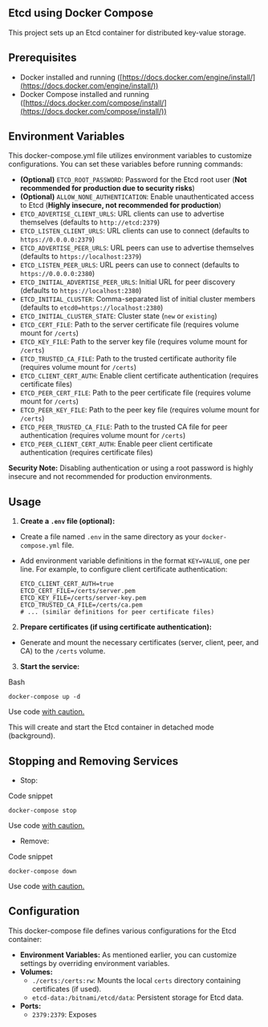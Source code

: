 ## Etcd using Docker Compose

This project sets up an Etcd container for distributed key-value storage.

## Prerequisites

*   Docker installed and running ([https://docs.docker.com/engine/install/](https://docs.docker.com/engine/install/))
*   Docker Compose installed and running ([https://docs.docker.com/compose/install/](https://docs.docker.com/compose/install/))

## Environment Variables

This docker-compose.yml file utilizes environment variables to customize configurations. You can set these variables before running commands:

*   **(Optional)** `ETCD_ROOT_PASSWORD`: Password for the Etcd root user (**Not recommended for production due to security risks**)
*   **(Optional)** `ALLOW_NONE_AUTHENTICATION`: Enable unauthenticated access to Etcd (**Highly insecure, not recommended for production**)
*   `ETCD_ADVERTISE_CLIENT_URLS`: URL clients can use to advertise themselves (defaults to `http://etcd:2379`)
*   `ETCD_LISTEN_CLIENT_URLS`: URL clients can use to connect (defaults to `https://0.0.0.0:2379`)
*   `ETCD_ADVERTISE_PEER_URLS`: URL peers can use to advertise themselves (defaults to `https://localhost:2379`)
*   `ETCD_LISTEN_PEER_URLS`: URL peers can use to connect (defaults to `https://0.0.0.0:2380`)
*   `ETCD_INITIAL_ADVERTISE_PEER_URLS`: Initial URL for peer discovery (defaults to `https://localhost:2380`)
*   `ETCD_INITIAL_CLUSTER`: Comma-separated list of initial cluster members (defaults to `etcd0=https://localhost:2380`)
*   `ETCD_INITIAL_CLUSTER_STATE`: Cluster state (`new` or `existing`)
*   `ETCD_CERT_FILE`: Path to the server certificate file (requires volume mount for `/certs`)
*   `ETCD_KEY_FILE`: Path to the server key file (requires volume mount for `/certs`)
*   `ETCD_TRUSTED_CA_FILE`: Path to the trusted certificate authority file (requires volume mount for `/certs`)
*   `ETCD_CLIENT_CERT_AUTH`: Enable client certificate authentication (requires certificate files)
*   `ETCD_PEER_CERT_FILE`: Path to the peer certificate file (requires volume mount for `/certs`)
*   `ETCD_PEER_KEY_FILE`: Path to the peer key file (requires volume mount for `/certs`)
*   `ETCD_PEER_TRUSTED_CA_FILE`: Path to the trusted CA file for peer authentication (requires volume mount for `/certs`)
*   `ETCD_PEER_CLIENT_CERT_AUTH`: Enable peer client certificate authentication (requires certificate files)

**Security Note:** Disabling authentication or using a root password is highly insecure and not recommended for production environments.

## Usage

1.  **Create a `.env` file (optional):**

*   Create a file named `.env` in the same directory as your `docker-compose.yml` file.

*   Add environment variable definitions in the format `KEY=VALUE`, one per line. For example, to configure client certificate authentication:

    ```
    ETCD_CLIENT_CERT_AUTH=true
    ETCD_CERT_FILE=/certs/server.pem
    ETCD_KEY_FILE=/certs/server-key.pem
    ETCD_TRUSTED_CA_FILE=/certs/ca.pem
    # ... (similar definitions for peer certificate files)
    ```


2.  **Prepare certificates (if using certificate authentication):**

*   Generate and mount the necessary certificates (server, client, peer, and CA) to the `/certs` volume.

3.  **Start the service:**

Bash

```
docker-compose up -d
```

Use code [with caution.](/faq#coding)

This will create and start the Etcd container in detached mode (background).

## Stopping and Removing Services

*   Stop:

Code snippet

```
docker-compose stop
```

Use code [with caution.](/faq#coding)

*   Remove:

Code snippet

```
docker-compose down
```

Use code [with caution.](/faq#coding)

## Configuration

This docker-compose file defines various configurations for the Etcd container:

*   **Environment Variables:** As mentioned earlier, you can customize settings by overriding environment variables.
*   **Volumes:**
    *   `./certs:/certs:rw`: Mounts the local `certs` directory containing certificates (if used).
    *   `etcd-data:/bitnami/etcd/data`: Persistent storage for Etcd data.
*   **Ports:**
    *   `2379:2379`: Exposes